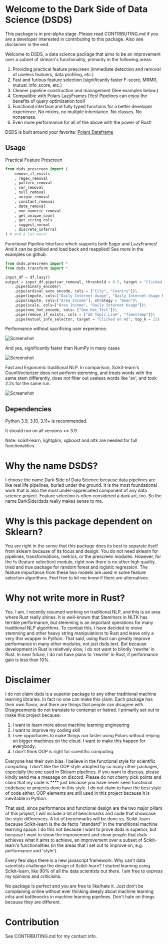 # Welcome to the Dark Side of Data Science (DSDS)

This package is in pre-alpha stage. Please read CONTRIBUTING.md if you are a developer interested in contributing to this package. Also see disclaimer in the end.

Welcome to DSDS, a data science package that aims to be an improvement over a subset of sklearn's functionality, primarily in the following areas:

1. Providing practical feature prescreen (immediate detection and removal of useless featuers, data profiling, etc.)
2. Fast and furious feature selection (significantly faster F-score, MRMR, mutual_info_score, etc.)
3. Cleaner pipeline construction and management (See examples below.)
4. Compatible with Polars LazyFrames (Yes! Pipelines can enjoy the benefits of query optimization too!)
5. Functional interface and fully typed functions for a better developer experience. No mixins, no multiple inheritance. No classes. No nonsenses.
6. Even more performance for all of the above with the power of Rust!

DSDS is built around your favorite: [Polars Dataframe](https://github.com/pola-rs/polars)

## Usage

Practical Feature Prescreen
```python
from dsds.prescreen import (
    remove_if_exists
    , regex_removal
    , pattern_removal
    , var_removal
    , null_removal
    , unique_removal
    , constant_removal
    , date_removal
    , non_numeric_removal
    , get_unique_count
    , get_string_cols
    , suggest_normal
    , discrete_inferral
) # and a lot more!

```

Functional Pipeline Interface which supports both Eager and LazyFrames! And it can be pickled and load back and reapplied! See more in the examples on github.

```python
from dsds.prescreen import *
from dsds.transform import *

input_df = df.lazy()
output = input_df.pipe(var_removal, threshold = 0.5, target = "Clicked on Ad")\
    .pipe(binary_encode)\
    .pipe(ordinal_auto_encode, cols = ["City", "Country"])\
    .pipe(impute, cols=["Daily Internet Usage", "Daily Internet Usage Band", "Area Income Band"], strategy="median")\
    .pipe(impute, cols=["Area Income"], strategy = "mean")\
    .pipe(scale, cols=["Area Income", "Daily Internet Usage"])\
    .pipe(one_hot_encode, cols= ["One_Hot_Test"])\
    .pipe(remove_if_exists, cols = ["Ad Topic Line", "Timestamp"])\
    .pipe(mutual_info_selector, target = "Clicked on Ad", top_k = 12)
```

Performance without sacrificing user experience.

![Screenshot](./pics/impute.PNG)

And yes, significantly faster than NumPy in many cases

![Screenshot](./pics/logloss.PNG)

Fast and Ergonomic traditional NLP. In comparison, Scikit-learn's CountVectorizer does not perform stemming, and treats words with the same stem differently, does not filter out useless words like 'an', and took 2.2s for the same run.

![Screenshot](./pics/nlp.PNG)

## Dependencies

Python 3.9, 3.10, 3.11+ is recommended.

It should run on all versions >= 3.9.

Note: scikit-learn, lightgbm, xgboost and nltk are needed for full functionalities. 


# Why the name DSDS?

I choose the name Dark Side of Data Science because data pipelines are like real life pipelines, buried under the ground. It is the most foundational work that is also the most under-appreciated component of any data science project. Feature selection is often considered a dark art, too. So the name DarkSide/dsds really makes sense to me.

# Why is this package dependent on Sklearn?

You are right in the sense that this package does its best to separate itself from sklearn because of its focus and design. You do not need sklearn for pipelines, transformations, metrics, or the prescreen modules. However, for the fs (feature selection) module, right now there is no other high quality, tried and true package for random forest and logistic regression. The feature importance from these two models are used in some feature selection algorithms. Feel free to let me know if there are alternatives.

# Why not write more in Rust?

Yes. I am. I recently resumed working on traditional NLP, and this is an area where Rust really shines. It is well-known that Stemmers in NLTK has terrible performance, but stemming is an important operations for many traditional NLP algorithms. To combat this, I have decided to move stemming and other heavy string manipulations to Rust and leave only a very thin wrapper in Python. That said, using Rust can greatly improve performance in many other modules, not just dsds.text. But because development in Rust is relatively slow, I do not want to blindly 'rewrite' in Rust. In near future, I do not have plans to 'rewrite' in Rust, if performance gain is less than 10%.

# Disclaimer

I do not claim dsds is a superior package to any other traditional machine learning libraries. In fact no one can make this claim. Each package has their own flavor, and there are things that people can disagree with. Disagreements do not translate to contempt or hatred. I primarily set out to make this project because:

1. I want to learn more about machine learning engineering
2. I want to improve my coding skill
3. I see opportunies to make things run faster using Polars without relying on bigger machines on the cloud. I want to make this happen for everybody.
4. I don't think OOP is right for scientific computing.

Everyone has their own bias. I believe in the functional style for scientific computing. I don't like the OOP style adopted by so many other packages, especially the one used in Sklearn pipelines. If you want to discuss, please kindly send me a message on discord. Please do not cherry pick points and claim that my code is **** just because you have never seen functional codebase or projects done in this style. I do not claim to have the best style of code either. OOP elements are still used in this project because it is inevitable in Python.

That said, since performance and functional design are the two major pillars of this project, I will include a lot of benchmarks and code that showcase the style differences. A lot of benchmarks will be done vs. Scikit-learn because Scikit-learn is the de facto "standard" in the tranditional machine learning space. I do this not because I want to prove dsds is superior, but because I want to show the improvement and show people that dsds achieves what it aims to achieve, an improvement over a subset of Scikit-learn's functionalities (in the areas that I set out to improve on, e.g. performance and 'style').

Every few days there is a new javascript framework. Why can't data scientists challenge the design of Scikit-learn? I started learning using Scikit-learn, like 90% of all the data scientists out there. I am free to express my opinions and criticisms. 

No package is perfect and you are free to like/hate it. Just don't be complaining online without ever thinking deeply about machine learning infra and bottlenecks in machine learning pipelines. Don't hate on things because they are different.

# Contribution

See CONTRIBUTING.md for my contact info.